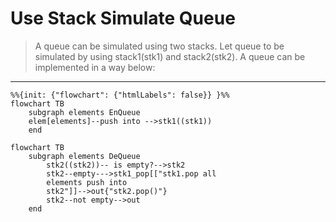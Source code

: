 # Use Stack Simulate Queue

>A queue can be simulated using two stacks. Let queue to be simulated by using stack1(stk1) and stack2(stk2). A queue can be implemented in a way below:

---

```mermaid
%%{init: {"flowchart": {"htmlLabels": false}} }%%
flowchart TB
    subgraph elements EnQueue
    elem[elements]--push into -->stk1((stk1))
    end
```

```mermaid
flowchart TB
    subgraph elements DeQueue
        stk2((stk2))-- is empty?-->stk2
        stk2--empty--->stk1_pop[["stk1.pop all 
        elements push into 
        stk2"]]-->out{"stk2.pop()"}
        stk2--not empty-->out
    end
```
